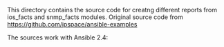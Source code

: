 
This directory contains the source code for creatng different reports from ios_facts and snmp_facts modules.
Original source code from https://github.com/ipspace/ansible-examples
 
The sources work with Ansible 2.4:

